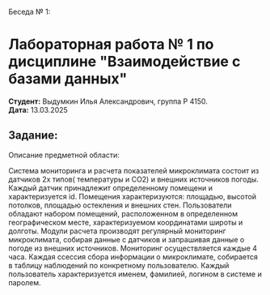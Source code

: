 Беседа № 1: 

# Лабораторная работа № 1 по дисциплине "Взаимодействие с базами данных"

**Студент:** Выдумкин Илья Александрович, группа P 4150.  
**Дата:** 13.03.2025  

## Задание:
Описание предметной области:

Система мониторинга и расчета показателей микроклимата состоит из датчиков 2х типов( температуры и CO2) и внешних источников погоды. Каждый датчик принадлежит определенному помещени и характеризуется id. Помещения характеризуются: площадью, высотой потолков, площадью остекления и внешних стен. Пользователи обладают набором помещений, расположенном в определенном географическом месте, характеризуемом координатами широты и долготы. Модули расчета производят регулярный мониторинг микроклимата, собирая данные с датчиков и запрашивая данные о погоде из внешних источников. Мониторинг осуществляется каждые 4 часа. Каждая ссессия сбора информации о микроклимате, собирается в таблицу наблюдений по конкретному пользователю.  Каждый пользователь характеризуется именем, фамилией, логином в системе и паролем.